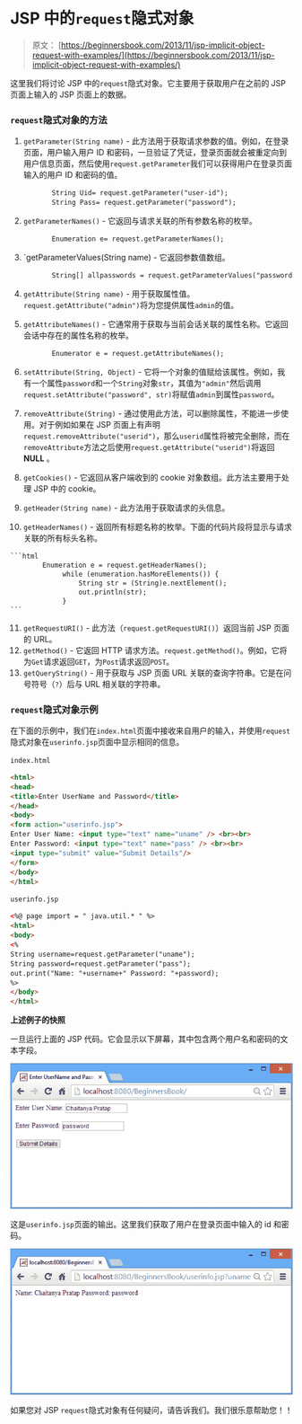 # JSP 中的`request`隐式对象

> 原文： [https://beginnersbook.com/2013/11/jsp-implicit-object-request-with-examples/](https://beginnersbook.com/2013/11/jsp-implicit-object-request-with-examples/)

这里我们将讨论 JSP 中的`request`隐式对象。它主要用于获取用户在之前的 JSP 页面上输入的 JSP 页面上的数据。

### `request`隐式对象的方法

1.  `getParameter(String name)` - 此方法用于获取请求参数的值。例如，在登录页面，用户输入用户 ID 和密码，一旦验证了凭证，登录页面就会被重定向到用户信息页面，然后使用`request.getParameter`我们可以获得用户在登录页面输入的用户 ID 和密码的值。

    ```html
           String Uid= request.getParameter("user-id");
           String Pass= request.getParameter("password");
    ```

2.  `getParameterNames()` - 它返回与请求关联的所有参数名称的枚举。

    ```html
           Enumeration e= request.getParameterNames();
    ```

3.  `getParameterValues(String name) - 它返回参数值数组。

    ```html
           String[] allpasswords = request.getParameterValues("password");
    ```

4.  `getAttribute(String name)` - 用于获取属性值。`request.getAttribute("admin")`将为您提供属性`admin`的值。
5.  `getAttributeNames()` - 它通常用于获取与当前会话关联的属性名称。它返回会话中存在的属性名称的枚举。

    ```html
           Enumerator e = request.getAttributeNames();
    ```

6.  `setAttribute(String, Object)` - 它将一个对象的值赋给该属性。例如，我有一个属性`password`和一个`String`对象`str`，其值为`"admin"`然后调用`request.setAttribute("password", str)`将赋值`admin`到属性`password`。
7.  `removeAttribute(String)` - 通过使用此方法，可以删除属性，不能进一步使用。对于例如如果在 JSP 页面上有声明`request.removeAttribute("userid")`，那么`userid`属性将被完全删除，而在`removeAttribute`方法之后使用`request.getAttribute("userid")`将返回 **NULL** 。
8.  `getCookies()` - 它返回从客户端收到的 cookie 对象数组。此方法主要用于处理 JSP 中的 cookie。
9.  `getHeader(String name)` - 此方法用于获取请求的头信息。
10.  `getHeaderNames()` - 返回所有标题名称的枚举。下面的代码片段将显示与请求关联的所有标头名称。

    ```html
            Enumeration e = request.getHeaderNames();
                 while (enumeration.hasMoreElements()) {
                     String str = (String)e.nextElement();
                     out.println(str);
                 }
    ```

11.  `getRequestURI()` - 此方法（`request.getRequestURI()`）返回当前 JSP 页面的 URL。
12.  `getMethod()` - 它返回 HTTP 请求方法。`request.getMethod()`。例如，它将为`Get`请求返回`GET`，为`Post`请求返回`POST`。
13.  `getQueryString()` - 用于获取与 JSP 页面 URL 关联的查询字符串。它是在问号符号（`?`）后与 URL 相关联的字符串。

### `request`隐式对象示例

在下面的示例中，我们在`index.html`页面中接收来自用户的输入，并使用`request`隐式对象在`userinfo.jsp`页面中显示相同的信息。

`index.html`

```html
<html>
<head>
<title>Enter UserName and Password</title>
</head>
<body>
<form action="userinfo.jsp"> 
Enter User Name: <input type="text" name="uname" /> <br><br>
Enter Password: <input type="text" name="pass" /> <br><br>
<input type="submit" value="Submit Details"/> 
</form>
</body>
</html>
```

`userinfo.jsp`

```html
<%@ page import = " java.util.* " %>
<html> 
<body> 
<% 
String username=request.getParameter("uname"); 
String password=request.getParameter("pass"); 
out.print("Name: "+username+" Password: "+password);
%> 
</body> 
</html>
```

**上述例子的快照**

一旦运行上面的 JSP 代码。它会显示以下屏幕，其中包含两个用户名和密码的文本字段。

![LoginPage](img/291c80e2f77ee54e6fff9a1525f2e6ae.jpg)

这是`userinfo.jsp`页面的输出。这里我们获取了用户在登录页面中输入的 id 和密码。

![UserInfoPage](img/a5e9c89b44125c74a1671d7e738c0f16.jpg)

如果您对 JSP `request`隐式对象有任何疑问，请告诉我们。我们很乐意帮助您！！